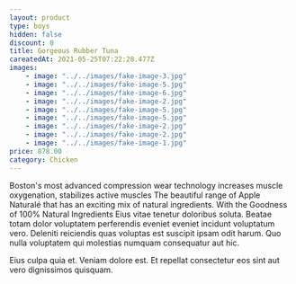 ```yaml
---
layout: product
type: boys
hidden: false
discount: 0
title: Gorgeous Rubber Tuna
careatedAt: 2021-05-25T07:22:28.477Z
images:
    - image: "../../images/fake-image-3.jpg"
    - image: "../../images/fake-image-5.jpg"
    - image: "../../images/fake-image-6.jpg"
    - image: "../../images/fake-image-2.jpg"
    - image: "../../images/fake-image-5.jpg"
    - image: "../../images/fake-image-5.jpg"
    - image: "../../images/fake-image-2.jpg"
    - image: "../../images/fake-image-2.jpg"
    - image: "../../images/fake-image-1.jpg"
price: 878.00
category: Chicken
---
```

Boston's most advanced compression wear technology increases muscle oxygenation, stabilizes active muscles
The beautiful range of Apple Naturalé that has an exciting mix of natural ingredients. With the Goodness of 100% Natural Ingredients
Eius vitae tenetur doloribus soluta. Beatae totam dolor voluptatem perferendis eveniet eveniet incidunt voluptatum vero. Deleniti reiciendis quas voluptas est suscipit ipsam odit harum. Quo nulla voluptatem qui molestias numquam consequatur aut hic.
 Eius culpa quia et. Veniam dolore est. Et repellat consectetur eos sint aut vero dignissimos quisquam.
